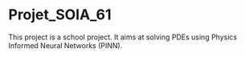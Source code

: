 # Projet_SOIA_61
 This project is a school project. It aims at solving PDEs using Physics Informed Neural Networks (PINN).
